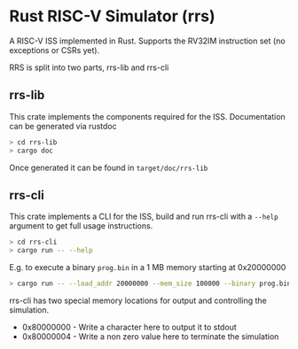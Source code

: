 # Rust RISC-V Simulator (rrs)

A RISC-V ISS implemented in Rust. Supports the RV32IM instruction set (no
exceptions or CSRs yet).

RRS is split into two parts, rrs-lib and rrs-cli

## rrs-lib

This crate implements the components required for the ISS. Documentation can be
generated via rustdoc

```sh
> cd rrs-lib
> cargo doc
```

Once generated it can be found in `target/doc/rrs-lib`

## rrs-cli

This crate implements a CLI for the ISS, build and run rrs-cli with a `--help`
argument to get full usage instructions.

```sh
> cd rrs-cli
> cargo run -- --help
```

E.g. to execute a binary `prog.bin` in a 1 MB memory starting at 0x20000000 

```sh
> cargo run -- --load_addr 20000000 --mem_size 100000 --binary prog.bin
```

rrs-cli has two special memory locations for output and controlling the
simulation.

* 0x80000000 - Write a character here to output it to stdout
* 0x80000004 - Write a non zero value here to terminate the simulation
